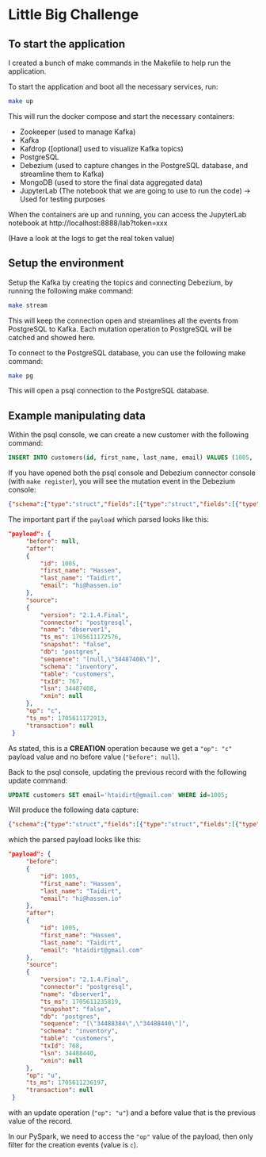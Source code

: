 # Little Big Challenge

## To start the application

I created a bunch of make commands in the Makefile to help run the application.

To start the application and boot all the necessary services, run:

```bash
make up
```

This will run the docker compose and start the necessary containers:

- Zookeeper (used to manage Kafka)
- Kafka
- Kafdrop ([optional] used to visualize Kafka topics)
- PostgreSQL
- Debezium (used to capture changes in the PostgreSQL database, and streamline them to Kafka)
- MongoDB (used to store the final data aggregated data)
- JupyterLab (The notebook that we are going to use to run the code) -> Used for testing purposes

When the containers are up and running, you can access the JupyterLab notebook at http://localhost:8888/lab?token=xxx

(Have a look at the logs to get the real token value)

## Setup the environment

Setup the Kafka by creating the topics and connecting Debezium, by running the following make command:

```bash
make stream 
```

This will keep the connection open and streamlines all the events from PostgreSQL to Kafka. Each mutation operation to PostgreSQL will be catched and showed here.

To connect to the PostgreSQL database, you can use the following make command:

```bash
make pg
```

This will open a psql connection to the PostgreSQL database.

## Example manipulating data

Within the psql console, we can create a new customer with the following command:

```sql
INSERT INTO customers(id, first_name, last_name, email) VALUES (1005, 'Hassen', 'Taidirt', 'hi@hassen.io');
```

If you have opened both the psql console and Debezium connector console (with `make register`), you will see the mutation event in the Debezium console:

```json
{"schema":{"type":"struct","fields":[{"type":"struct","fields":[{"type":"int32","optional":false,"default":0,"field":"id"},{"type":"string","optional":false,"field":"first_name"},{"type":"string","optional":false,"field":"last_name"},{"type":"string","optional":false,"field":"email"}],"optional":true,"name":"dbserver1.inventory.customers.Value","field":"before"},{"type":"struct","fields":[{"type":"int32","optional":false,"default":0,"field":"id"},{"type":"string","optional":false,"field":"first_name"},{"type":"string","optional":false,"field":"last_name"},{"type":"string","optional":false,"field":"email"}],"optional":true,"name":"dbserver1.inventory.customers.Value","field":"after"},{"type":"struct","fields":[{"type":"string","optional":false,"field":"version"},{"type":"string","optional":false,"field":"connector"},{"type":"string","optional":false,"field":"name"},{"type":"int64","optional":false,"field":"ts_ms"},{"type":"string","optional":true,"name":"io.debezium.data.Enum","version":1,"parameters":{"allowed":"true,last,false,incremental"},"default":"false","field":"snapshot"},{"type":"string","optional":false,"field":"db"},{"type":"string","optional":true,"field":"sequence"},{"type":"string","optional":false,"field":"schema"},{"type":"string","optional":false,"field":"table"},{"type":"int64","optional":true,"field":"txId"},{"type":"int64","optional":true,"field":"lsn"},{"type":"int64","optional":true,"field":"xmin"}],"optional":false,"name":"io.debezium.connector.postgresql.Source","field":"source"},{"type":"string","optional":false,"field":"op"},{"type":"int64","optional":true,"field":"ts_ms"},{"type":"struct","fields":[{"type":"string","optional":false,"field":"id"},{"type":"int64","optional":false,"field":"total_order"},{"type":"int64","optional":false,"field":"data_collection_order"}],"optional":true,"name":"event.block","version":1,"field":"transaction"}],"optional":false,"name":"dbserver1.inventory.customers.Envelope","version":1},"payload":{"before":null,"after":{"id":1005,"first_name":"Hassen","last_name":"Taidirt","email":"hi@hassen.io"},"source":{"version":"2.1.4.Final","connector":"postgresql","name":"dbserver1","ts_ms":1705611172576,"snapshot":"false","db":"postgres","sequence":"[null,\"34487408\"]","schema":"inventory","table":"customers","txId":767,"lsn":34487408,"xmin":null},"op":"c","ts_ms":1705611172913,"transaction":null}}
```

The important part if the `payload` which parsed looks like this:

```json
"payload": {
     "before": null,
     "after":
     {
         "id": 1005,
         "first_name": "Hassen",
         "last_name": "Taidirt",
         "email": "hi@hassen.io"
     },
     "source":
     {
         "version": "2.1.4.Final",
         "connector": "postgresql",
         "name": "dbserver1",
         "ts_ms": 1705611172576,
         "snapshot": "false",
         "db": "postgres",
         "sequence": "[null,\"34487408\"]",
         "schema": "inventory",
         "table": "customers",
         "txId": 767,
         "lsn": 34487408,
         "xmin": null
     },
     "op": "c",
     "ts_ms": 1705611172913,
     "transaction": null
 }
```

As stated, this is a **CREATION** operation because we get a `"op": "c"` payload value and no before value (`"before": null`).

Back to the psql console, updating the previous record with the following update command:

```sql
UPDATE customers SET email='htaidirt@gmail.com' WHERE id=1005;
```

Will produce the following data capture:

```json
{"schema":{"type":"struct","fields":[{"type":"struct","fields":[{"type":"int32","optional":false,"default":0,"field":"id"},{"type":"string","optional":false,"field":"first_name"},{"type":"string","optional":false,"field":"last_name"},{"type":"string","optional":false,"field":"email"}],"optional":true,"name":"dbserver1.inventory.customers.Value","field":"before"},{"type":"struct","fields":[{"type":"int32","optional":false,"default":0,"field":"id"},{"type":"string","optional":false,"field":"first_name"},{"type":"string","optional":false,"field":"last_name"},{"type":"string","optional":false,"field":"email"}],"optional":true,"name":"dbserver1.inventory.customers.Value","field":"after"},{"type":"struct","fields":[{"type":"string","optional":false,"field":"version"},{"type":"string","optional":false,"field":"connector"},{"type":"string","optional":false,"field":"name"},{"type":"int64","optional":false,"field":"ts_ms"},{"type":"string","optional":true,"name":"io.debezium.data.Enum","version":1,"parameters":{"allowed":"true,last,false,incremental"},"default":"false","field":"snapshot"},{"type":"string","optional":false,"field":"db"},{"type":"string","optional":true,"field":"sequence"},{"type":"string","optional":false,"field":"schema"},{"type":"string","optional":false,"field":"table"},{"type":"int64","optional":true,"field":"txId"},{"type":"int64","optional":true,"field":"lsn"},{"type":"int64","optional":true,"field":"xmin"}],"optional":false,"name":"io.debezium.connector.postgresql.Source","field":"source"},{"type":"string","optional":false,"field":"op"},{"type":"int64","optional":true,"field":"ts_ms"},{"type":"struct","fields":[{"type":"string","optional":false,"field":"id"},{"type":"int64","optional":false,"field":"total_order"},{"type":"int64","optional":false,"field":"data_collection_order"}],"optional":true,"name":"event.block","version":1,"field":"transaction"}],"optional":false,"name":"dbserver1.inventory.customers.Envelope","version":1},"payload":{"before":{"id":1005,"first_name":"Hassen","last_name":"Taidirt","email":"hi@hassen.io"},"after":{"id":1005,"first_name":"Hassen","last_name":"Taidirt","email":"htaidirt@gmail.com"},"source":{"version":"2.1.4.Final","connector":"postgresql","name":"dbserver1","ts_ms":1705611235819,"snapshot":"false","db":"postgres","sequence":"[\"34488384\",\"34488440\"]","schema":"inventory","table":"customers","txId":768,"lsn":34488440,"xmin":null},"op":"u","ts_ms":1705611236197,"transaction":null}}
```

which the parsed payload looks like this:

```json
"payload": {
     "before":
     {
         "id": 1005,
         "first_name": "Hassen",
         "last_name": "Taidirt",
         "email": "hi@hassen.io"
     },
     "after":
     {
         "id": 1005,
         "first_name": "Hassen",
         "last_name": "Taidirt",
         "email": "htaidirt@gmail.com"
     },
     "source":
     {
         "version": "2.1.4.Final",
         "connector": "postgresql",
         "name": "dbserver1",
         "ts_ms": 1705611235819,
         "snapshot": "false",
         "db": "postgres",
         "sequence": "[\"34488384\",\"34488440\"]",
         "schema": "inventory",
         "table": "customers",
         "txId": 768,
         "lsn": 34488440,
         "xmin": null
     },
     "op": "u",
     "ts_ms": 1705611236197,
     "transaction": null
 }
```

with an update operation (`"op": "u"`) and a before value that is the previous value of the record.

In our PySpark, we need to access the `"op"` value of the payload, then only filter for the creation events (value is `c`).
